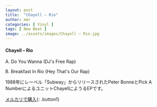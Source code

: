 ```yaml
---
layout: post
title:  "Chayell – Rio"
author: mmr
categories: [ Vinyl ]
tags: [ New Beat ]
image: ../assets/images/Chayell – Rio.jpg
---
```


#### Chayell – Rio

A. Do You Wanna (DJ's Free Rap)

B. Breakfast In Rio (Hey That's Our Rap)

1988年にレーベル「Subway」からリリースされたPeter BonneとPick A NumberによるユニットChayellにようるEPです。


[メルカリで購入](https://jp.mercari.com/item/m59298889139){: .button1}

